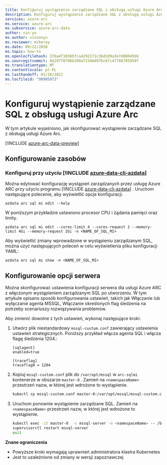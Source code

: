 ```yaml
---
title: Konfiguruj wystąpienie zarządzane SQL z obsługą usługi Azure Arc
description: Konfiguruj wystąpienie zarządzane SQL z obsługą usługi Azure Arc
services: azure-arc
ms.service: azure-arc
ms.subservice: azure-arc-data
author: vin-yu
ms.author: vinsonyu
ms.reviewer: mikeray
ms.date: 09/22/2020
ms.topic: how-to
ms.openlocfilehash: 37ba4f10365fca4292171c3bd2d9a3e7d00045bb
ms.sourcegitcommit: 04297f0706b200af15d6d97bc6fc47788785950f
ms.translationtype: MT
ms.contentlocale: pl-PL
ms.lasthandoff: 01/28/2021
ms.locfileid: "98985873"
---
```

# <a name="configure-azure-arc-enabled-sql-managed-instance"></a>Konfiguruj wystąpienie zarządzane SQL z obsługą usługi Azure Arc

W tym artykule wyjaśniono, jak skonfigurować wystąpienie zarządzane SQL z obsługą usługi Azure Arc.

[!INCLUDE [azure-arc-data-preview](../../../includes/azure-arc-data-preview.md)]

## <a name="configure-resources"></a>Konfigurowanie zasobów

### <a name="configure-using-azure-data-cli-azdata"></a>Konfiguruj przy użyciu [!INCLUDE [azure-data-cli-azdata](../../../includes/azure-data-cli-azdata.md)]

Można edytować konfigurację wystąpień zarządzanych przez usługę Azure ARC przy użyciu programu [!INCLUDE [azure-data-cli-azdata](../../../includes/azure-data-cli-azdata.md)] . Uruchom następujące polecenie, aby wyświetlić opcje konfiguracji. 

```
azdata arc sql mi edit --help
```

W poniższym przykładzie ustawiono procesor CPU i żądania pamięci oraz limity.

```
azdata arc sql mi edit --cores-limit 4 --cores-request 2 --memory-limit 4Gi --memory-request 2Gi -n <NAME_OF_SQL_MI>
```

Aby wyświetlić zmiany wprowadzone w wystąpieniu zarządzanym SQL, można użyć następujących poleceń w celu wyświetlenia pliku konfiguracji YAML:

```
azdata arc sql mi show -n <NAME_OF_SQL_MI>
```

## <a name="configure-server-options"></a>Konfigurowanie opcji serwera

Można skonfigurować ustawienia konfiguracji serwera dla usługi Azure ARC z włączonym wystąpieniem zarządzanym SQL po utworzeniu. W tym artykule opisano sposób konfigurowania ustawień, takich jak Włączanie lub wyłączanie agenta MSSQL, Włączanie określonych flag śledzenia na potrzeby scenariuszy rozwiązywania problemów.

Aby zmienić dowolne z tych ustawień, wykonaj następujące kroki:

1. Utwórz plik niestandardowy `mssql-custom.conf` zawierający ustawienia ustawień strategicznych. Poniższy przykład włącza agenta SQL i włącza flagę śledzenia 1204.:

   ```
   [sqlagent]
   enabled=true
   
   [traceflag]
   traceflag0 = 1204
   ```

1. Kopiuj `mssql-custom.conf` plik do `/var/opt/mssql` w `arc-sqlmi` kontenerze w obszarze `master-0` . Zamień na `<namespaceName>` przestrzeń nazw, w której jest wdrożone to wystąpienie.

   ```bash
   kubectl cp mssql-custom.conf master-0:/var/opt/mssql/mssql-custom.conf -c mssql-server -n <namespaceName>
   ```

1. Uruchom ponownie wystąpienie zarządzane SQL.  Zamień na `<namespaceName>` przestrzeń nazw, w której jest wdrożone to wystąpienie.

   ```bash
   kubectl exec -it master-0  -c mssql-server -n <namespaceName> -- /bin/bash
   supervisorctl restart mssql-server
   exit
   ```


**Znane ograniczenia**
- Powyższe kroki wymagają uprawnień administratora klastra Kubernetes
- Jest to uzależnione od zmiany w wersji zapoznawczej
